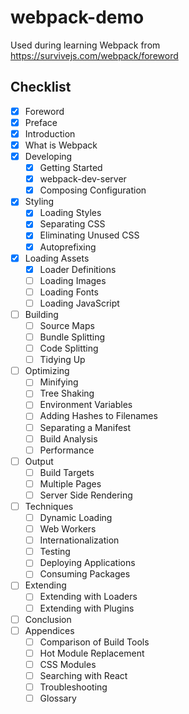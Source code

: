 # webpack-demo
Used during learning Webpack from https://survivejs.com/webpack/foreword

## Checklist
- [x] Foreword
- [x] Preface
- [x] Introduction
- [x] What is Webpack
- [x] Developing
   - [x] Getting Started
   - [x] webpack-dev-server
   - [x] Composing Configuration
- [x] Styling
   - [x] Loading Styles
   - [x] Separating CSS
   - [x] Eliminating Unused CSS
   - [x] Autoprefixing
- [x] Loading Assets
   - [x] Loader Definitions
   - [ ] Loading Images
   - [ ] Loading Fonts
   - [ ] Loading JavaScript
- [ ] Building
   - [ ] Source Maps
   - [ ] Bundle Splitting
   - [ ] Code Splitting
   - [ ] Tidying Up
- [ ] Optimizing
   - [ ] Minifying
   - [ ] Tree Shaking
   - [ ] Environment Variables
   - [ ] Adding Hashes to Filenames
   - [ ] Separating a Manifest
   - [ ] Build Analysis
   - [ ] Performance
- [ ] Output
   - [ ] Build Targets
   - [ ] Multiple Pages
   - [ ] Server Side Rendering
- [ ] Techniques
   - [ ] Dynamic Loading
   - [ ] Web Workers
   - [ ] Internationalization
   - [ ] Testing
   - [ ] Deploying Applications
   - [ ] Consuming Packages
- [ ] Extending
   - [ ] Extending with Loaders
   - [ ] Extending with Plugins
- [ ] Conclusion
- [ ] Appendices
   - [ ] Comparison of Build Tools
   - [ ] Hot Module Replacement
   - [ ] CSS Modules
   - [ ] Searching with React
   - [ ] Troubleshooting
   - [ ] Glossary
